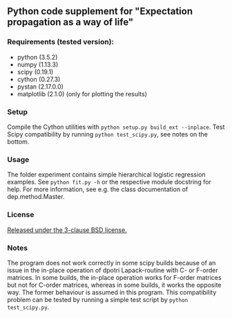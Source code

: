 
Python code supplement for "Expectation propagation as a way of life"
---------------------------------------------------------------------

### Requirements (tested version):
- python (3.5.2)
- numpy (1.13.3)
- scipy (0.19.1)
- cython (0.27.3)
- pystan (2.17.0.0)
- matplotlib (2.1.0) (only for plotting the results)

### Setup
Compile the Cython utilities with `python setup.py build_ext --inplace`.
Test Scipy compatibility by running `python test_scipy.py`, see notes on the
bottom.

### Usage
The folder experiment contains simple hierarchical logistic regression examples.
See `python fit.py -h` or the respective module docstring for help. For more
information, see e.g. the class documentation of dep.method.Master.

### License
[Released under the 3-clause BSD license.](http://opensource.org/licenses/BSD-3-Clause)

### Notes
The program does not work correctly in some scipy builds because of an
issue in the in-place operation of dpotri Lapack-routine with C- or F-order
matrices. In some builds, the in-place operation works for F-order matrices but
not for C-order matrices, whereas in some builds, it works the opposite way.
The former behaviour is assumed in this program. This compatibility problem can
be tested by running a simple test script by `python test_scipy.py`.
